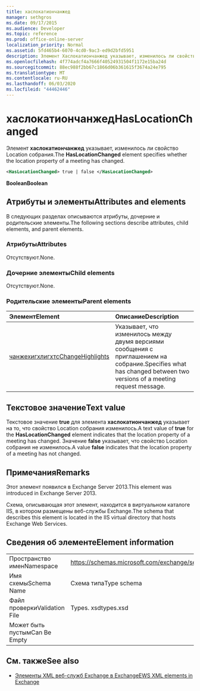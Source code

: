 ```yaml
---
title: хаслокатиончанжед
manager: sethgros
ms.date: 09/17/2015
ms.audience: Developer
ms.topic: reference
ms.prod: office-online-server
localization_priority: Normal
ms.assetid: 5fd465b4-6070-4cd0-9ac3-ed9d2bfd5951
description: Элемент Хаслокатиончанжед указывает, изменилось ли свойство Location собрания.
ms.openlocfilehash: 4f774adcf4a7666f40524931504f1172e15ba24d
ms.sourcegitcommit: 88ec988f2bb67c1866d06b361615f3674a24e795
ms.translationtype: MT
ms.contentlocale: ru-RU
ms.lasthandoff: 06/03/2020
ms.locfileid: "44462446"
---
```

# <a name="haslocationchanged"></a><span data-ttu-id="dc4d7-103">хаслокатиончанжед</span><span class="sxs-lookup"><span data-stu-id="dc4d7-103">HasLocationChanged</span></span>

<span data-ttu-id="dc4d7-104">Элемент **хаслокатиончанжед** указывает, изменилось ли свойство Location собрания.</span><span class="sxs-lookup"><span data-stu-id="dc4d7-104">The **HasLocationChanged** element specifies whether the location property of a meeting has changed.</span></span> 
  
```XML
<HasLocationChanged> true | false </HasLocationChanged>
```

 <span data-ttu-id="dc4d7-105">**Boolean**</span><span class="sxs-lookup"><span data-stu-id="dc4d7-105">**Boolean**</span></span>
## <a name="attributes-and-elements"></a><span data-ttu-id="dc4d7-106">Атрибуты и элементы</span><span class="sxs-lookup"><span data-stu-id="dc4d7-106">Attributes and elements</span></span>

<span data-ttu-id="dc4d7-107">В следующих разделах описываются атрибуты, дочерние и родительские элементы.</span><span class="sxs-lookup"><span data-stu-id="dc4d7-107">The following sections describe attributes, child elements, and parent elements.</span></span>
  
### <a name="attributes"></a><span data-ttu-id="dc4d7-108">Атрибуты</span><span class="sxs-lookup"><span data-stu-id="dc4d7-108">Attributes</span></span>

<span data-ttu-id="dc4d7-109">Отсутствуют.</span><span class="sxs-lookup"><span data-stu-id="dc4d7-109">None.</span></span>
  
### <a name="child-elements"></a><span data-ttu-id="dc4d7-110">Дочерние элементы</span><span class="sxs-lookup"><span data-stu-id="dc4d7-110">Child elements</span></span>

<span data-ttu-id="dc4d7-111">Отсутствуют.</span><span class="sxs-lookup"><span data-stu-id="dc4d7-111">None.</span></span>
  
### <a name="parent-elements"></a><span data-ttu-id="dc4d7-112">Родительские элементы</span><span class="sxs-lookup"><span data-stu-id="dc4d7-112">Parent elements</span></span>

|<span data-ttu-id="dc4d7-113">**Элемент**</span><span class="sxs-lookup"><span data-stu-id="dc4d7-113">**Element**</span></span>|<span data-ttu-id="dc4d7-114">**Описание**</span><span class="sxs-lookup"><span data-stu-id="dc4d7-114">**Description**</span></span>|
|:-----|:-----|
|[<span data-ttu-id="dc4d7-115">чанжехигхлигхтс</span><span class="sxs-lookup"><span data-stu-id="dc4d7-115">ChangeHighlights</span></span>](changehighlights.md) <br/> |<span data-ttu-id="dc4d7-116">Указывает, что изменилось между двумя версиями сообщения с приглашением на собрание.</span><span class="sxs-lookup"><span data-stu-id="dc4d7-116">Specifies what has changed between two versions of a meeting request message.</span></span>  <br/> |
   
## <a name="text-value"></a><span data-ttu-id="dc4d7-117">Текстовое значение</span><span class="sxs-lookup"><span data-stu-id="dc4d7-117">Text value</span></span>

<span data-ttu-id="dc4d7-118">Текстовое значение **true** для элемента **хаслокатиончанжед** указывает на то, что свойство Location собрания изменилось.</span><span class="sxs-lookup"><span data-stu-id="dc4d7-118">A text value of **true** for the **HasLocationChanged** element indicates that the location property of a meeting has changed.</span></span> <span data-ttu-id="dc4d7-119">Значение **false** указывает, что свойство Location собрания не изменилось.</span><span class="sxs-lookup"><span data-stu-id="dc4d7-119">A value **false** indicates that the location property of a meeting has not changed.</span></span> 
  
## <a name="remarks"></a><span data-ttu-id="dc4d7-120">Примечания</span><span class="sxs-lookup"><span data-stu-id="dc4d7-120">Remarks</span></span>

<span data-ttu-id="dc4d7-121">Этот элемент появился в Exchange Server 2013.</span><span class="sxs-lookup"><span data-stu-id="dc4d7-121">This element was introduced in Exchange Server 2013.</span></span>
  
<span data-ttu-id="dc4d7-122">Схема, описывающая этот элемент, находится в виртуальном каталоге IIS, в котором размещены веб-службы Exchange.</span><span class="sxs-lookup"><span data-stu-id="dc4d7-122">The schema that describes this element is located in the IIS virtual directory that hosts Exchange Web Services.</span></span>
  
## <a name="element-information"></a><span data-ttu-id="dc4d7-123">Сведения об элементе</span><span class="sxs-lookup"><span data-stu-id="dc4d7-123">Element information</span></span>

|||
|:-----|:-----|
|<span data-ttu-id="dc4d7-124">Пространство имен</span><span class="sxs-lookup"><span data-stu-id="dc4d7-124">Namespace</span></span>  <br/> |https://schemas.microsoft.com/exchange/services/2006/types  <br/> |
|<span data-ttu-id="dc4d7-125">Имя схемы</span><span class="sxs-lookup"><span data-stu-id="dc4d7-125">Schema Name</span></span>  <br/> |<span data-ttu-id="dc4d7-126">Схема типа</span><span class="sxs-lookup"><span data-stu-id="dc4d7-126">Type schema</span></span>  <br/> |
|<span data-ttu-id="dc4d7-127">Файл проверки</span><span class="sxs-lookup"><span data-stu-id="dc4d7-127">Validation File</span></span>  <br/> |<span data-ttu-id="dc4d7-128">Types. xsd</span><span class="sxs-lookup"><span data-stu-id="dc4d7-128">types.xsd</span></span>  <br/> |
|<span data-ttu-id="dc4d7-129">Может быть пустым</span><span class="sxs-lookup"><span data-stu-id="dc4d7-129">Can Be Empty</span></span>  <br/> ||
   
## <a name="see-also"></a><span data-ttu-id="dc4d7-130">См. также</span><span class="sxs-lookup"><span data-stu-id="dc4d7-130">See also</span></span>



- [<span data-ttu-id="dc4d7-131">Элементы XML веб-служб Exchange в Exchange</span><span class="sxs-lookup"><span data-stu-id="dc4d7-131">EWS XML elements in Exchange</span></span>](ews-xml-elements-in-exchange.md)


